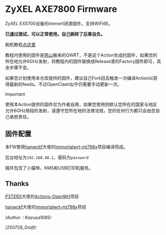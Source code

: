 # ZyXEL AXE7800 Firmware

ZyXEL EX5700设备的immwrt闭源固件，支持WiFi6E。

**已通过测试，可以正常使用。自己刷砖了后果自负。**

刷机教程[点这里](https://blog.raana.icu/posts/ex5700/)

教程内使用的固件是[恩山](https://www.right.com.cn/forum/forum.php?mod=viewthread&tid=8402801)搬来的QWRT，不是这个Action生成的固件，如果您的所在地允许6GHz发射，将教程内的固件替换成Release里的Factory固件即可，其余步骤不变。

如果您计划使用本仓库提供的固件，建议自己Fork回去触发一次编译Action以获得最新的feeds。不过OpenClash似乎仍需要手动更新一次。

> [!IMPORTANT]
> 使用本Action提供的固件仅为作者自用，如果您使用则默认您所在的国家与地区允许6GHz频段的发射，请遵守您所在地的法律法规，您的任何行为都只会由您自己承担责任。

## 固件配置

本FW使用[hanwckf](https://github.com/hanwckf/)大佬的[immortalwrt-mt798x](https://github.com/hanwckf/immortalwrt-mt798x)项目编译而成。

后台地址为`192.168.48.1`，密码为`password`

插件包含了小猫咪，KMS和USB打印机服务。

## Thanks

[P3TERX](https://github.com/P3TERX)大佬的[Actions-OpenWrt](https://github.com/P3TERX/Actions-OpenWrt)项目

[hanwckf](https://github.com/hanwckf/)大佬的[immortalwrt-mt798x](https://github.com/hanwckf/immortalwrt-mt798x)项目



/*Author：Kazusa1085*/

/*250728_Draft*/
